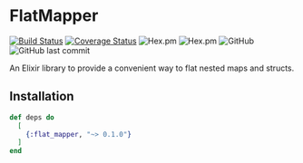 # FlatMapper

[![Build Status](https://github.com/elephantoss/ex_flat_mapper/actions/workflows/build_test.yaml/badge.svg)](https://github.com/elephantoss/ex_flat_mapper/actions)
[![Coverage Status](https://coveralls.io/repos/github/elephantoss/ex_flat_mapper/badge.svg)](https://coveralls.io/github/elephantoss/ex_flat_mapper)
![Hex.pm](https://img.shields.io/hexpm/v/flat_mapper)
![Hex.pm](https://img.shields.io/hexpm/dt/flat_mapper?color=green)
![GitHub](https://img.shields.io/github/license/elephantoss/ex_flat_mapper?color=blue)
![GitHub last commit](https://img.shields.io/github/last-commit/elephantoss/ex_flat_mapper?color=yellowgreen)

An Elixir library to provide a convenient way to flat nested maps and structs.

## Installation

```elixir
def deps do
  [
    {:flat_mapper, "~> 0.1.0"}
  ]
end
```
